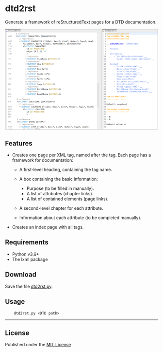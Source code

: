 # dtd2rst

Generate a framework of reStructuredText pages for a DTD documentation.

![Screenshot](docs/Screenshots/screen01.png)

## Features

- Creates one page per XML tag, named after the tag.
  Each page has a framework for documentation:
  
  - A first-level heading, containing the tag name.
  
  - A box containing the basic information:
      - Purpose (to be filled in manually).
      - A list of attributes (chapter links).
      - A list of contained elements (page links).
      
  - A second-level chapter for each attribute.
  - Information about each attribute (to be completed manually).
  
- Creates an index page with all tags.

## Requirements

- Python v3.6+
- The lxml package

## Download

Save the file [dtd2rst.py](https://raw.githubusercontent.com/peter88213/dtd2rst/main/src/dtd2rst.py).


## Usage
```
    dtd2rst.py <DTD path>

```

------------

## License

Published under the [MIT License](https://opensource.org/licenses/mit-license.php)
